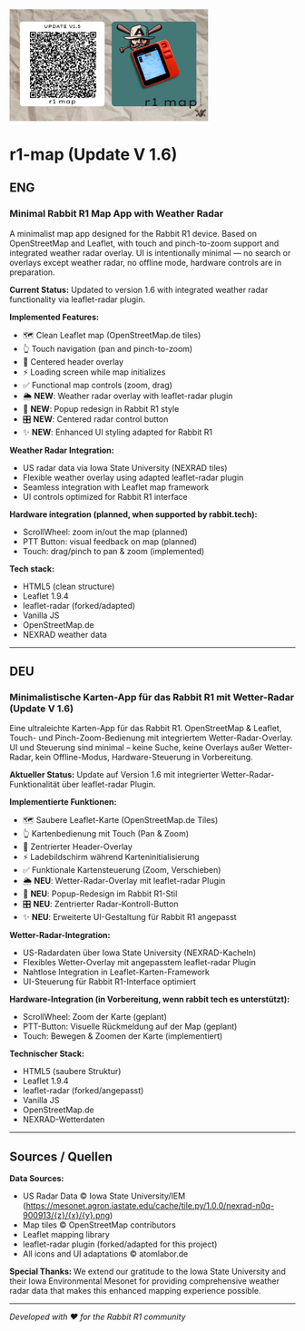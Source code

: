 <img width="350" src="https://raw.githubusercontent.com/atomlabor/r1-map/main/r1%20map.png" alt="r1-map">

# r1-map (Update V 1.6)

## ENG

### Minimal Rabbit R1 Map App with Weather Radar

A minimalist map app designed for the Rabbit R1 device. Based on OpenStreetMap and Leaflet, with touch and pinch-to-zoom support and integrated weather radar overlay. UI is intentionally minimal — no search or overlays except weather radar, no offline mode, hardware controls are in preparation.

**Current Status:** Updated to version 1.6 with integrated weather radar functionality via leaflet-radar plugin.

**Implemented Features:**
- 🗺️ Clean Leaflet map (OpenStreetMap.de tiles)
- 👆 Touch navigation (pan and pinch-to-zoom)
- 🎯 Centered header overlay
- ⚡ Loading screen while map initializes
- ✅ Functional map controls (zoom, drag)
- 🌦️ **NEW**: Weather radar overlay with leaflet-radar plugin
- 🎨 **NEW**: Popup redesign in Rabbit R1 style
- 🎛️ **NEW**: Centered radar control button
- ✨ **NEW**: Enhanced UI styling adapted for Rabbit R1

**Weather Radar Integration:**
- US radar data via Iowa State University (NEXRAD tiles)
- Flexible weather overlay using adapted leaflet-radar plugin
- Seamless integration with Leaflet map framework
- UI controls optimized for Rabbit R1 interface

**Hardware integration (planned, when supported by rabbit.tech):**
- ScrollWheel: zoom in/out the map (planned)
- PTT Button: visual feedback on map (planned)
- Touch: drag/pinch to pan & zoom (implemented)

**Tech stack:**
- HTML5 (clean structure)
- Leaflet 1.9.4
- leaflet-radar (forked/adapted)
- Vanilla JS
- OpenStreetMap.de
- NEXRAD weather data

---

## DEU

### Minimalistische Karten-App für das Rabbit R1 mit Wetter-Radar (Update V 1.6)

Eine ultraleichte Karten-App für das Rabbit R1. OpenStreetMap & Leaflet, Touch- und Pinch-Zoom-Bedienung mit integriertem Wetter-Radar-Overlay. UI und Steuerung sind minimal – keine Suche, keine Overlays außer Wetter-Radar, kein Offline-Modus, Hardware-Steuerung in Vorbereitung.

**Aktueller Status:** Update auf Version 1.6 mit integrierter Wetter-Radar-Funktionalität über leaflet-radar Plugin.

**Implementierte Funktionen:**
- 🗺️ Saubere Leaflet-Karte (OpenStreetMap.de Tiles)
- 👆 Kartenbedienung mit Touch (Pan & Zoom)
- 🎯 Zentrierter Header-Overlay
- ⚡ Ladebildschirm während Karteninitialisierung
- ✅ Funktionale Kartensteuerung (Zoom, Verschieben)
- 🌦️ **NEU**: Wetter-Radar-Overlay mit leaflet-radar Plugin
- 🎨 **NEU**: Popup-Redesign im Rabbit R1-Stil
- 🎛️ **NEU**: Zentrierter Radar-Kontroll-Button
- ✨ **NEU**: Erweiterte UI-Gestaltung für Rabbit R1 angepasst

**Wetter-Radar-Integration:**
- US-Radardaten über Iowa State University (NEXRAD-Kacheln)
- Flexibles Wetter-Overlay mit angepasstem leaflet-radar Plugin
- Nahtlose Integration in Leaflet-Karten-Framework
- UI-Steuerung für Rabbit R1-Interface optimiert

**Hardware-Integration (in Vorbereitung, wenn rabbit tech es unterstützt):**
- ScrollWheel: Zoom der Karte (geplant)
- PTT-Button: Visuelle Rückmeldung auf der Map (geplant)
- Touch: Bewegen & Zoomen der Karte (implementiert)

**Technischer Stack:**
- HTML5 (saubere Struktur)
- Leaflet 1.9.4
- leaflet-radar (forked/angepasst)
- Vanilla JS
- OpenStreetMap.de
- NEXRAD-Wetterdaten

---

## Sources / Quellen

**Data Sources:**
- US Radar Data © Iowa State University/IEM (https://mesonet.agron.iastate.edu/cache/tile.py/1.0.0/nexrad-n0q-900913/{z}/{x}/{y}.png)
- Map tiles © OpenStreetMap contributors
- Leaflet mapping library
- leaflet-radar plugin (forked/adapted for this project)
- All icons and UI adaptations © atomlabor.de

**Special Thanks:**
We extend our gratitude to the Iowa State University and their Iowa Environmental Mesonet for providing comprehensive weather radar data that makes this enhanced mapping experience possible.

---

*Developed with ❤️ for the Rabbit R1 community*

